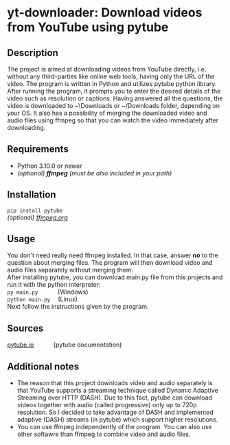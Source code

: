 # yt-downloader: Download videos from YouTube using pytube
## Description
The project is aimed at downloading videos from YouTube directly, i.e. without any third-parties like online web tools, having only the URL of the video.
The program is written in Python and utilizes pytube python library. After running the program, it prompts you to enter the desired details
of the video such as resolution or captions. Having answered all the questions, the video is downloaded to ~\Downloads or ~/Downloads folder,
depending on your OS. It also has a possibility of merging the downloaded video and audio files using ffmpeg so that you can watch the video immediately after downloading.
## Requirements
* Python 3.10.0 or newer
* *(optional)* ***ffmpeg*** *(must be also included in your path)*
## Installation
```pip install pytube``` \
*(optional) [ffmpeg.org](https://ffmpeg.org/)*
## Usage
You don't need really need ffmpeg installed. In that case, answer ***no*** to the question about merging files. The program will then download
video and audio files separately without merging them. \
After installing pytube, you can download main.py file from this projects and run it with the python interpreter: \
```py main.py```          &emsp;&emsp;&emsp;(Windows) \
```python main.py```      &emsp;(Linux) \
Next follow the instructions given by the program.
## Sources
[pytube.io](https://pytube.io/)       &emsp;&emsp;&emsp;(pytube documentation)
## Additional notes
* The reason that this project downloads video and audio separately is that YouTube supports a streaming technique called Dynamic Adaptive Streaming over HTTP (DASH). Due to this fact, pytube can download videos together with audio (called progressive) only up to 720p resolution. So I decided to take advantage of
DASH and implemented adaptive (DASH) streams (in pytube) which support higher resolutions.
* You can use ffmpeg independently of the program. You can also use other softawre than ffmpeg to combine video and audio files.
